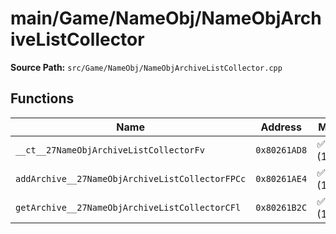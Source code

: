 # main/Game/NameObj/NameObjArchiveListCollector

**Source Path:** `src/Game/NameObj/NameObjArchiveListCollector.cpp`

## Functions

| Name | Address | Match % |
|------|---------|---------|
| `__ct__27NameObjArchiveListCollectorFv` | `0x80261AD8` | :white_check_mark: (100.0%) |
| `addArchive__27NameObjArchiveListCollectorFPCc` | `0x80261AE4` | :white_check_mark: (100.0%) |
| `getArchive__27NameObjArchiveListCollectorCFl` | `0x80261B2C` | :white_check_mark: (100.0%) |